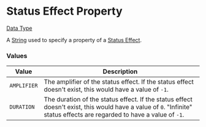 # Status Effect Property

[Data Type](../data_types.md)

A [String](https://origins.readthedocs.io/en/latest/types/data_types/string/) used to specify a property of a [Status Effect](https://minecraft.wiki/w/Effect).

### Values
| Value		  | Description   |
|-------------|---------------|
| `AMPLIFIER` | The amplifier of the status effect. If the status effect doesn't exist, this would have a value of `-1`. |
| `DURATION`  | The duration of the status effect. If the status effect doesn't exist, this would have a value of `0`. "Infinite" status effects are regarded to have a value of `-1`. |